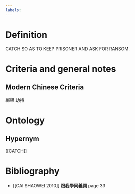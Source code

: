 ```yaml
---
labels: 
---
```


# Definition
CATCH SO AS TO KEEP PRISONER AND ASK FOR RANSOM.
# Criteria and general notes
## Modern Chinese Criteria
綁架
劫持
# Ontology

## Hypernym
[[CATCH]]
# Bibliography
- [[CAI SHAOWEI 2010]]
**跟我學同義詞** page 33
